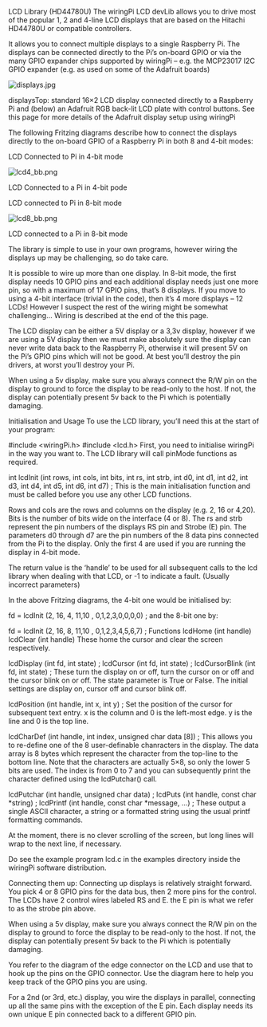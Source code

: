 LCD Library (HD44780U)
The wiringPi LCD devLib allows you to drive most of the popular 1, 2 and 4-line LCD displays that are based on the  Hitachi HD44780U or compatible controllers.

It allows you to connect multiple displays to a single Raspberry Pi. The displays can be connected directly to the Pi’s on-board GPIO or via the many GPIO expander chips supported by wiringPi – e.g. the MCP23017 I2C GPIO expander (e.g. as used on some of the Adafruit boards)

![displays.jpg](../images/displays.jpg)

displaysTop: standard 16×2 LCD display connected directly to a Raspberry Pi and (below) an Adafruit RGB back-lit LCD plate with control buttons. See this page for more details of the Adafruit display setup using wiringPi

The following Fritzing diagrams describe how to connect the displays directly to the on-board GPIO of a Raspberry Pi in both 8 and 4-bit modes:

LCD Connected to Pi in 4-bit mode

![lcd4_bb.png](../images/lcd4_bb.png)

LCD Connected to a Pi in 4-bit pode

LCD connected to Pi in 8-bit mode

![lcd8_bb.png](../images/lcd8_bb.png)

LCD connected to a Pi in 8-bit mode

The library is simple to use in your own programs, however wiring the displays up may be challenging, so do take care.

It is possible to wire up more than one display. In 8-bit mode, the first display needs 10 GPIO pins and each additional display needs just one more pin, so with a maximum of 17 GPIO pins, that’s 8 displays. If you move to using a 4-bit interface (trivial in the code), then it’s 4 more displays – 12 LCDs! However I suspect the rest of the wiring might be somewhat challenging… Wiring is described at the end of the this page.

The LCD display can be either a 5V display or a 3,3v display, however if we are using a 5V display then we must make absolutely sure the display can never write data back to the Raspberry Pi, otherwise it will present 5V on the Pi’s GPIO pins which will not be good. At best you’ll destroy the pin drivers, at worst you’ll destroy your Pi.

When using a 5v display, make sure you always connect the R/W pin on the display to ground to force the display to be read-only to the host. If not, the display can potentially present 5v back to the Pi which is potentially damaging.

Initialisation and Usage
To use the LCD library, you’ll need this at the start of your program:

#include <wiringPi.h>
#include <lcd.h>
First, you need to initialise wiringPi in the way you want to. The LCD library will call pinMode functions as required.

int  lcdInit (int rows, int cols, int bits, int rs, int strb,
        int d0, int d1, int d2, int d3, int d4, int d5, int d6, int d7) ;
This is the main initialisation function and must be called before you use any other LCD functions.

Rows and cols are the rows and columns on the display (e.g. 2, 16 or 4,20). Bits is the number of bits wide on the interface (4 or 8). The rs and strb represent the pin numbers of the displays RS pin and Strobe (E) pin. The parameters d0 through d7 are the pin numbers of the 8 data pins connected from the Pi to the display. Only the first 4 are used if you are running the display in 4-bit mode.

The return value is the ‘handle’ to be used for all subsequent calls to the lcd library when dealing with that LCD, or -1 to indicate a fault. (Usually incorrect parameters)

In the above Fritzing diagrams, the 4-bit one would be initialised by:

fd = lcdInit (2, 16, 4,  11,10 , 0,1,2,3,0,0,0,0) ;
and the 8-bit one by:

fd = lcdInit (2, 16, 8,  11,10 , 0,1,2,3,4,5,6,7) ;
Functions
lcdHome (int handle)
lcdClear (int handle)
These home the cursor and clear the screen respectively.

lcdDisplay (int fd, int state) ;
lcdCursor (int fd, int state) ;
lcdCursorBlink (int fd, int state) ;
These turn the display on or off, turn the cursor on or off and the cursor blink on or off. The state parameter is True or False. The initial settings are display on, cursor off and cursor blink off.

lcdPosition (int handle, int x, int y) ;
Set the position of the cursor for subsequent text entry. x is the column and 0 is the left-most edge. y is the line and 0 is the top line.

lcdCharDef (int handle, int index, unsigned char data [8]) ;
This allows you to re-define one of the 8 user-definable chanracters in the display. The data array is 8 bytes which represent the character from the top-line to the bottom line. Note that the characters are actually 5×8, so only the lower 5 bits are used. The index is from 0 to 7 and you can subsequently print the character defined using the lcdPutchar() call.

lcdPutchar (int handle, unsigned char data) ;
lcdPuts (int handle, const char *string) ;
lcdPrintf (int handle, const char *message, …) ;
These output a single ASCII character, a string or a formatted string using the usual printf formatting commands.

At the moment, there is no clever scrolling of the screen, but long lines will wrap to the next line, if necessary.

Do see the example program lcd.c in the examples directory inside the wiringPi software distribution.

Connecting them up:
Connecting up displays is relatively straight forward. You pick 4 or 8 GPIO pins for the data bus, then 2 more pins for the control. The LCDs have 2 control wires labeled RS and E. the E pin is what we refer to as the strobe pin above.

When using a 5v display, make sure you always connect the R/W pin on the display to ground to force the display to be read-only to the host. If not, the display can potentially present 5v back to the Pi which is potentially damaging.

You refer to the diagram of the edge connector on the LCD and use that to hook up the pins on the GPIO connector. Use the diagram here to help you keep track of the GPIO pins you are using.

For a 2nd (or 3rd, etc.) display, you wire the displays in parallel, connecting up all the same pins with the exception of the E pin. Each display needs its own unique E pin connected back to a different GPIO pin.